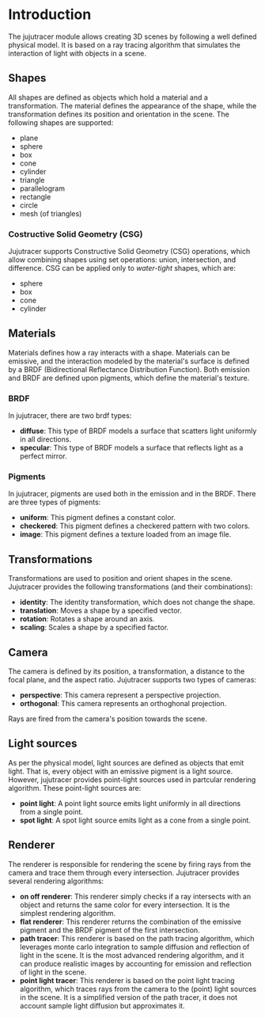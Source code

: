 # Introduction
The jujutracer module allows creating 3D scenes by following a well defined physical model. It is based on a ray tracing algorithm that simulates the interaction of light with objects in a scene.

## Shapes
All shapes are defined as objects which hold a material and a transformation. The material defines the appearance of the shape, while the transformation defines its position and orientation in the scene. The following shapes are supported:
- plane
- sphere
- box
- cone
- cylinder
- triangle
- parallelogram
- rectangle
- circle
- mesh (of triangles)

### Costructive Solid Geometry (CSG)
Jujutracer supports Constructive Solid Geometry (CSG) operations, which allow combining shapes using set operations: union, intersection, and difference.
CSG can be applied only to *water-tight* shapes, which are:
- sphere
- box
- cone
- cylinder

## Materials
Materials defines how a ray interacts with a shape. Materials can be emissive, and the interaction modeled by the material's surface is defined by a BRDF (Bidirectional Reflectance Distribution Function). Both emission and BRDF are defined upon pigments, which define the material's texture.
### BRDF
In jujutracer, there are two brdf types:
- **diffuse**: This type of BRDF models a surface that scatters light uniformly in all directions.
- **specular**: This type of BRDF models a surface that reflects light as a perfect mirror.
### Pigments
In jujutracer, pigments are used both in the emission and in the BRDF. There are three types of pigments:
- **uniform**: This pigment defines a constant color.
- **checkered**: This pigment defines a checkered pattern with two colors.
- **image**: This pigment defines a texture loaded from an image file.

## Transformations
Transformations are used to position and orient shapes in the scene. Jujutracer provides the following transformations (and their combinations):
- **identity**: The identity transformation, which does not change the shape.
- **translation**: Moves a shape by a specified vector.
- **rotation**: Rotates a shape around an axis.
- **scaling**: Scales a shape by a specified factor.

## Camera
The camera is defined by its position, a transformation, a distance to the focal plane, and the aspect ratio. Jujutracer supports two types of cameras:
- **perspective**: This camera represent a perspective projection.
- **orthogonal**: This camera represents an orthoghonal projection.

Rays are fired from the camera's position towards the scene.

## Light sources
As per the physical model, light sources are defined as objects that emit light. That is, every object with an emissive pigment is a light source. However, jujutracer provides point-light sources used in partcular rendering algorithm. These point-light sources are:
- **point light**: A point light source emits light uniformly in all directions from a single point.
- **spot light**: A spot light source emits light as a cone from a single point.

## Renderer
The renderer is responsible for rendering the scene by firing rays from the camera and trace them through every intersection.
Jujutracer provides several rendering algorithms:
- **on off renderer**: This renderer simply checks if a ray intersects with an object and returns the same color for every intersection. It is the simplest rendering algorithm.
- **flat renderer**: This renderer returns the combination of the emissive pigment and the BRDF pigment of the first intersection. 
- **path tracer**: This renderer is based on the path tracing algorithm, which leverages monte carlo integration to sample diffusion and reflection of light in the scene. It is the most advanced rendering algorithm, and it can produce realistic images by accounting for emission and reflection of light in the scene.
- **point light tracer**: This renderer is based on the point light tracing algorithm, which traces rays from the camera to the (point) light sources in the scene. It is a simplified version of the path tracer, it does not account sample light diffusion but approximates it.